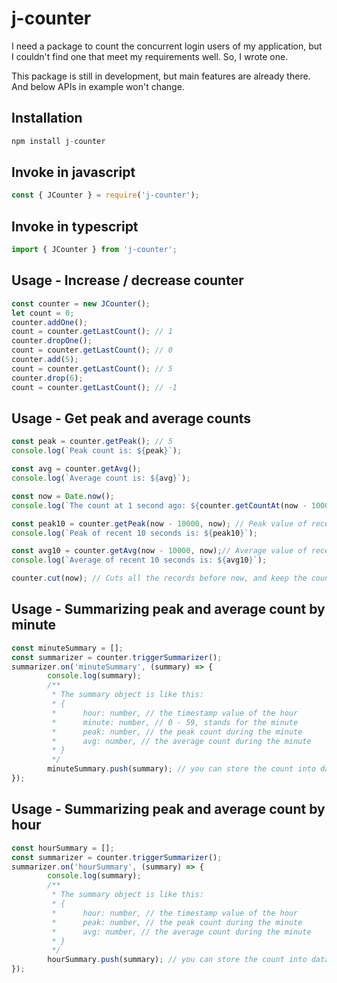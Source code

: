 # j-counter
I need a package to count the concurrent login users of my application, but I couldn't find one that meet my requirements well. So, I wrote one.

This package is still in development, but main features are already there. And below APIs in example won't change.
## Installation
```Javascript
npm install j-counter
```
## Invoke in javascript
```Javascript
const { JCounter } = require('j-counter');
```
## Invoke in typescript
```Javascript
import { JCounter } from 'j-counter';
```
## Usage - Increase / decrease counter
```Javascript
const counter = new JCounter();
let count = 0;
counter.addOne();
count = counter.getLastCount(); // 1
counter.dropOne();
count = counter.getLastCount(); // 0
counter.add(5);
count = counter.getLastCount(); // 5
counter.drop(6);
count = counter.getLastCount(); // -1
```
## Usage - Get peak and average counts
```Javascript
const peak = counter.getPeak(); // 5
console.log(`Peak count is: ${peak}`);

const avg = counter.getAvg();
console.log(`Average count is: ${avg}`);

const now = Date.now();
console.log(`The count at 1 second ago: ${counter.getCountAt(now - 1000)}`);

const peak10 = counter.getPeak(now - 10000, now); // Peak value of recent 10 seconds
console.log(`Peak of recent 10 seconds is: ${peak10}`);

const avg10 = counter.getAvg(now - 10000, now);// Average value of recent 10 seconds
console.log(`Average of recent 10 seconds is: ${avg10}`);

counter.cut(now); // Cuts all the records before now, and keep the count at now.
```
## Usage - Summarizing peak and average count by minute
```Javascript
const minuteSummary = [];
const summarizer = counter.triggerSummarizer();
summarizer.on('minuteSummary', (summary) => {
        console.log(summary);
        /**
         * The summary object is like this: 
         * {
         *      hour: number, // the timestamp value of the hour
         *      minute: number, // 0 - 59, stands for the minute
         *      peak: number, // the peak count during the minute
         *      avg: number, // the average count during the minute
         * }
         */
        minuteSummary.push(summary); // you can store the count into database if need.
});
```
## Usage - Summarizing peak and average count by hour
```Javascript
const hourSummary = [];
const summarizer = counter.triggerSummarizer();
summarizer.on('hourSummary', (summary) => {
        console.log(summary);
        /**
         * The summary object is like this: 
         * {
         *      hour: number, // the timestamp value of the hour
         *      peak: number, // the peak count during the minute
         *      avg: number, // the average count during the minute
         * }
         */
        hourSummary.push(summary); // you can store the count into database if need.
});
```

